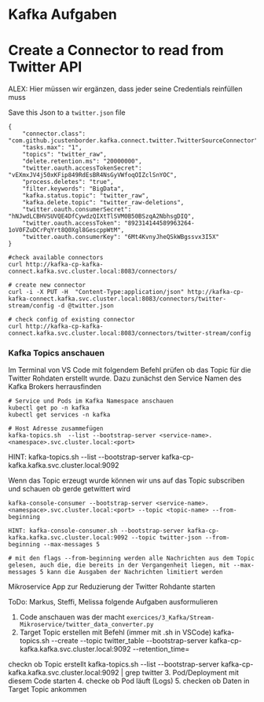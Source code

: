 # Kafka Aufgaben

# Create a Connector to read from Twitter API

ALEX: Hier müssen wir ergänzen, dass jeder seine Credentials reinfüllen muss

Save this Json to a `twitter.json` file

```
{
    "connector.class": "com.github.jcustenborder.kafka.connect.twitter.TwitterSourceConnector",
    "tasks.max": "1",
    "topics": "twitter_raw",
    "delete.retention.ms": "20000000",
    "twitter.oauth.accessTokenSecret": "vEXmxJV4j50xKFip849RdEsBR4NsGyVWfoqOIZclSnYOC",
    "process.deletes": "true",
    "filter.keywords": "BigData",
    "kafka.status.topic": "twitter_raw",
    "kafka.delete.topic": "twitter_raw-deletions",
    "twitter.oauth.consumerSecret": "hNJwdLCBHVSUVQE4DfCywdzQIXtTlSVM0B50BSzqA2NbhsgDIQ",
    "twitter.oauth.accessToken": "892314144589963264-1oV0FZuDCrPqYrt8Q0Xgl8GescppWtM",
    "twitter.oauth.consumerKey": "6Mt4KvnyJheQSkWBgssvx3I5X"
}
```

```
#check available connectors
curl http://kafka-cp-kafka-connect.kafka.svc.cluster.local:8083/connectors/

# create new connector
curl -i -X PUT -H  "Content-Type:application/json" http://kafka-cp-kafka-connect.kafka.svc.cluster.local:8083/connectors/twitter-stream/config -d @twitter.json

# check config of existing connector
curl http://kafka-cp-kafka-connect.kafka.svc.cluster.local:8083/connectors/twitter-stream/config
```

### Kafka Topics anschauen

Im Terminal von VS Code mit folgendem Befehl prüfen ob das Topic für die Twitter Rohdaten erstellt wurde.
Dazu zunächst den Service Namen des Kafka Brokers herrausfinden

```
# Service und Pods im Kafka Namespace anschauen
kubectl get po -n kafka
kubectl get services -n kafka

# Host Adresse zusammefügen
kafka-topics.sh  --list --bootstrap-server <service-name>.<namespace>.svc.cluster.local:<port>
```

HINT: kafka-topics.sh --list --bootstrap-server kafka-cp-kafka.kafka.svc.cluster.local:9092

Wenn das Topic erzeugt wurde können wir uns auf das Topic subscriben und schauen ob gerde getwittert wird

```
kafka-console-consumer --bootstrap-server <service-name>.<namespace>.svc.cluster.local:<port> --topic <topic-name> --from-beginning

HINT: kafka-console-consumer.sh --bootstrap-server kafka-cp-kafka.kafka.svc.cluster.local:9092 --topic twitter-json --from-beginning --max-messages 5

# mit den flags --from-beginning werden alle Nachrichten aus dem Topic gelesen, auch die, die bereits in der Vergangenheit liegen, mit --max-messages 5 kann die Ausgaben der Nachrichten limitiert werden
```

Mikroservice App zur Reduzierung der Twitter Rohdante starten

ToDo: Markus, Steffi, Melissa folgende Aufgaben ausformulieren

1. Code anschauen was der macht `exercices/3_Kafka/Stream-Mikroservice/twitter_data_converter.py`
2. Target Topic erstellen mit Befehl (immer mit .sh in VSCode)
   kafka-topics.sh --create --topic twitter_table --bootstrap-server kafka-cp-kafka.kafka.svc.cluster.local:9092 --retention_time=<xc>

checkn ob Topic erstellt
kafka-topics.sh --list --bootstrap-server kafka-cp-kafka.kafka.svc.cluster.local:9092 | grep twitter 3. Pod/Deployment mit diesem Code starten 4. checke ob Pod läuft (Logs) 5. checken ob Daten in Target Topic ankommen
